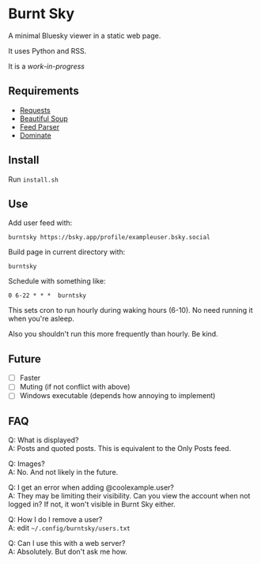 # Burnt Sky

A minimal Bluesky viewer in a static web page.

It uses Python and RSS.

It is a *work-in-progress*

## Requirements

- [Requests](https://docs.python-requests.org/en/latest/index.html)
- [Beautiful Soup](https://www.crummy.com/software/BeautifulSoup/)
- [Feed Parser](https://feedparser.readthedocs.io/)
- [Dominate](https://github.com/Knio/dominate/)

## Install

Run `install.sh`

## Use

Add user feed with:

```
burntsky https://bsky.app/profile/exampleuser.bsky.social
```

Build page in current directory with:

```
burntsky
```

Schedule with something like:

```
0 6-22 * * *  burntsky
```

This sets cron to run hourly during waking hours (6-10). No need running it when you're
asleep.

Also you shouldn't run this more frequently than hourly. Be kind.

## Future

- [ ] Faster
- [ ] Muting (if not conflict with above)
- [ ] Windows executable (depends how annoying to implement)

## FAQ

Q: What is displayed?\
A: Posts and quoted posts. This is equivalent to the Only Posts feed.

Q: Images?\
A: No. And not likely in the future.

Q: I get an error when adding @coolexample.user?\
A: They may be limiting their visibility. Can you
view the account when not logged in? If not, it won't
visible in Burnt Sky either.

Q: How I do I remove a user?\
A: edit `~/.config/burntsky/users.txt`

Q: Can I use this with a web server?\
A: Absolutely. But don't ask me how.
